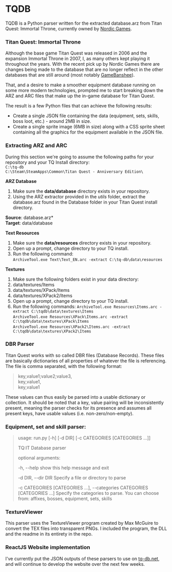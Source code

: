 # TQDB
TQDB is a Python parser written for the extracted database.arz from Titan Quest: Immortal Throne, currently owned by [Nordic Games][ng].

### Titan Quest: Immortal Throne
Although the base game Titan Quest was released in 2006 and the expansion Immortal Throne in 2007, I, as many others kept playing it throughout the years. With the recent pick up by Nordic Games there are changes being made to the database that are no longer reflect in the other databases that are still around (most notably [GameBanshee][gb]).

That, and a desire to make a smoother equipment database running on some more modern technologies, prompted me to start breaking down the ARZ and ARC files that make up the in-game database for Titan Quest.

The result is a few Python files that can achieve the following results:
  - Create a single JSON file containing the data (equipment, sets, skills, boss loot, etc.) - around 2MB in size.
  - Create a single sprite image (6MB in size) along with a CSS sprite sheet containing all the graphics for the equipment available in the JSON file.

### Extracting ARZ and ARC
During this section we're going to assume the following paths for your repository and your TQ Install directory:  
`C:\tq-db`  
`C:\Steam\SteamApps\Common\Titan Quest - Anniversary Edition\`

**ARZ Database**  

1. Make sure the **data/database** directory exists in your repository.
2. Using the ARZ extractor provided in the *utils* folder, extract the database.arz found in the Database folder in your Titan Quest install directory.  

 **Source**: database.arz*  
 **Target**: data/database

**Text Resources**  

1. Make sure the **data/resources** directory exists in your repository.
2. Open up a prompt, change directory to your TQ install.
3. Run the following command:  
`ArchiveTool.exe Text\Text_EN.arc -extract C:\tq-db\data\resources`

**Textures**  

1. Make sure the following folders exist in your data directory:  
  1. data/textures/Items
  2. data/textures/XPack/Items
  3. data/textures/XPack2/Items
2. Open up a prompt, change directory to your TQ install.
3. Run the following commands:
`ArchiveTool.exe Resources\Items.arc -extract C:\tqdb\data\textures\Items`  
`ArchiveTool.exe Resources\XPack\Items.arc -extract  
C:\tqdb\data\textures\XPack\Items`  
`ArchiveTool.exe Resources\XPack2\Items.arc -extract C:\tqdb\data\textures\XPack2\Items`

### DBR Parser
Titan Quest works with so called DBR files (Database Records). These files are basically dictionaries of all properties of whatever the file
is referencing. The file is comma separated, with the following format:

> key,value1;value2;value3,  
> key,value1,  
> key,value1

These values can thus easily be parsed into a usable dictionary or collection. It should be noted that a key, value pairing will be inconsistently present, meaning the parser checks for its presence and assumes all present keys, have usable values (i.e. non-zero/non-empty).

### Equipment, set and skill parser:
> usage: run.py [-h] [-d DIR] [-c CATEGORIES [CATEGORIES ...]]
>
> TQ:IT Database parser
>
> optional arguments:
>
>  -h, --help            show this help message and exit
>
>  -d DIR, --dir DIR     Specify a file or directory to parse
>
>  -c CATEGORIES [CATEGORIES ...], --categories CATEGORIES [CATEGORIES ...]
>                        Specify the categories to parse. You can choose from:
>                        affixes, bosses, equipment, sets, skills

### TextureViewer
This parser uses the TextureViewer program created by Max McGuire to convert the TEX files into transparent PNGs. I included the program, the DLL and the readme in its entirety in the repo.

### ReactJS Website implementation
I've currently put the JSON outputs of these parsers to use on [tq-db.net][tqdb], and will continue to develop the website over the next few weeks.

[ng]: <http://www.nordicgames.at/index.php/product/titan_quest_gold_edition>
[gb]: <http://www.gamebanshee.com/titanquest/>
[tqdb]: <http://www.tq-db.net>
